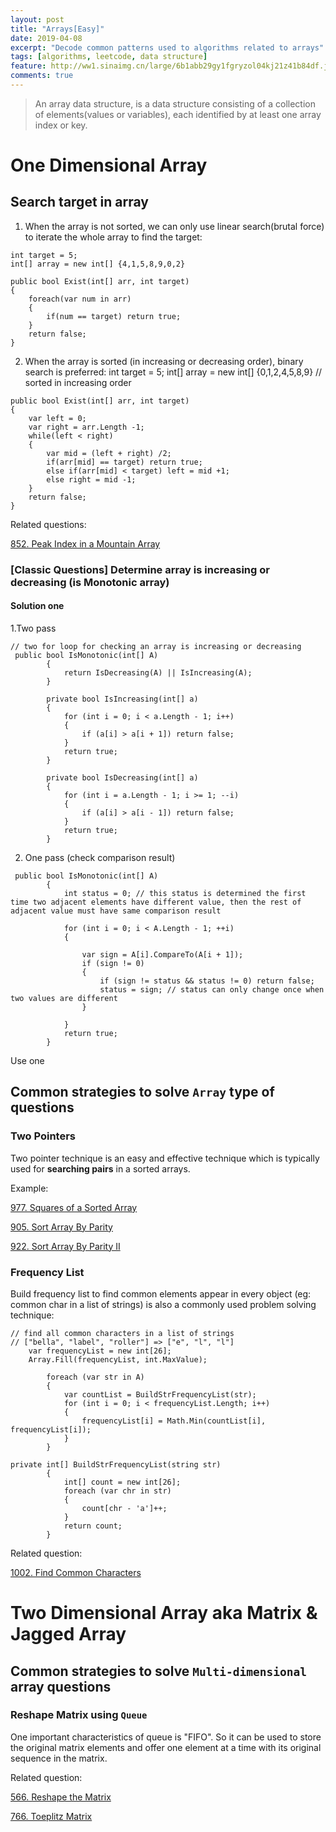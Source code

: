 ```yaml
---
layout: post
title: "Arrays[Easy]"
date: 2019-04-08
excerpt: "Decode common patterns used to algorithms related to arrays"
tags: [algorithms, leetcode, data structure]
feature: http://ww1.sinaimg.cn/large/6b1abb29gy1fgryzol04kj21z41b84df.jpg
comments: true
---
```


>An array data structure, is a data structure consisting of a collection of elements(values or variables), each identified by at least one array index or key.

# One Dimensional Array

## Search target in array
1. When the array is not sorted, we can only use linear search(brutal force) to iterate the whole array to find the target:

```
int target = 5;
int[] array = new int[] {4,1,5,8,9,0,2}

public bool Exist(int[] arr, int target)
{
    foreach(var num in arr)
    {
        if(num == target) return true;
    }
    return false;
}
```

2. When the array is sorted (in increasing or decreasing order), binary search is preferred:
int target = 5;
int[] array = new int[] {0,1,2,4,5,8,9} // sorted in increasing order

```
public bool Exist(int[] arr, int target)
{
    var left = 0;
    var right = arr.Length -1;
    while(left < right)
    {
        var mid = (left + right) /2;
        if(arr[mid] == target) return true;
        else if(arr[mid] < target) left = mid +1;
        else right = mid -1;
    }
    return false;
}
```

Related questions:

[852. Peak Index in a Mountain Array](https://leetcode.com/problems/peak-index-in-a-mountain-array/)

### [Classic Questions] Determine array is increasing or decreasing (is Monotonic array)

#### Solution one

1.Two pass

```
// two for loop for checking an array is increasing or decreasing
 public bool IsMonotonic(int[] A)
        {
            return IsDecreasing(A) || IsIncreasing(A);
        }

        private bool IsIncreasing(int[] a)
        {
            for (int i = 0; i < a.Length - 1; i++)
            {
                if (a[i] > a[i + 1]) return false;
            }
            return true;
        }

        private bool IsDecreasing(int[] a)
        {
            for (int i = a.Length - 1; i >= 1; --i)
            {
                if (a[i] > a[i - 1]) return false;
            }
            return true;
        }
```

2. One pass (check comparison result)
```
 public bool IsMonotonic(int[] A)
        {
            int status = 0; // this status is determined the first time two adjacent elements have different value, then the rest of adjacent value must have same comparison result

            for (int i = 0; i < A.Length - 1; ++i)
            {

                var sign = A[i].CompareTo(A[i + 1]);
                if (sign != 0)
                {
                    if (sign != status && status != 0) return false;
                    status = sign; // status can only change once when two values are different
                }
                
            }
            return true;
        }
```


Use one

## Common strategies to solve `Array` type of questions

### Two Pointers
Two pointer technique is an easy and effective technique which is typically used for **searching pairs** in a sorted arrays.

Example:

[977. Squares of a Sorted Array](https://leetcode.com/problems/squares-of-a-sorted-array/) 

[905. Sort Array By Parity](https://leetcode.com/problems/sort-array-by-parity/)

[922. Sort Array By Parity II](https://leetcode.com/problems/sort-array-by-parity-ii/)

### Frequency List
Build frequency list to find common elements appear in every object (eg: common char in a list of strings) is also a commonly used problem solving technique:

```
// find all common characters in a list of strings
// ["bella", "label", "roller"] => ["e", "l", "l"]
    var frequencyList = new int[26];
    Array.Fill(frequencyList, int.MaxValue);

        foreach (var str in A)
        {
            var countList = BuildStrFrequencyList(str);
            for (int i = 0; i < frequencyList.Length; i++)
            {
                frequencyList[i] = Math.Min(countList[i], frequencyList[i]);
            }
        }

private int[] BuildStrFrequencyList(string str)
        {
            int[] count = new int[26];
            foreach (var chr in str)
            {
                count[chr - 'a']++;
            }
            return count;
        }
```

Related question:

[1002. Find Common Characters](https://leetcode.com/problems/find-common-characters/)

# Two Dimensional Array aka Matrix & Jagged Array

## Common strategies to solve `Multi-dimensional` array questions

### Reshape Matrix using `Queue`
One important characteristics of queue is "FIFO". So it can be used to store the original matrix elements and offer one element at a time with its original sequence in the matrix.

Related question:

[566. Reshape the Matrix](https://leetcode.com/problems/reshape-the-matrix/)

[766. Toeplitz Matrix](https://leetcode.com/problems/toeplitz-matrix/)






